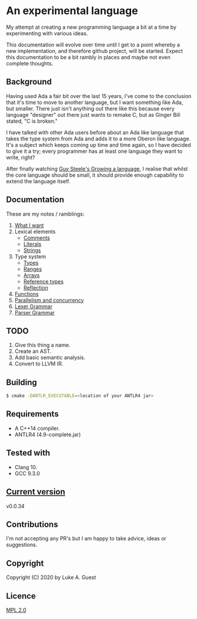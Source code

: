# An experimental language

My attempt at creating a new programming language a bit at a time by experimenting with various ideas.

This documentation will evolve over time until I get to a point whereby a new implementation, and therefore github project, will be started. Expect this documentation to be a bit rambly in places and maybe not even complete thoughts.

## Background

Having used Ada a fair bit over the last 15 years, I've come to the conclusion that it's time to move to another language, but I want something like Ada, but smaller. There just isn't anything out there like this because every language "designer" out there just wants to remake C, but as Ginger Bill stated, "C is broken."

I have talked with other Ada users before about an Ada like language that takes the type system from Ada and adds it to a more Oberon like language. It's a subject which keeps coming up time and time again, so I have decided to give it a try; every programmer has at least one language they want to write, right?

After finally watching [Guy Steele's Growing a language](https://youtu.be/_ahvzDzKdB0), I realise that whilst the core language should be small, it should provide enough capability to extend the language itself.

## Documentation

These are my notes / ramblings:

1. [What I want](./docs/notes/what-i-want.md)
2. Lexical elements
   * [Comments](./docs/notes/lexical-elements/comments.md)
   * [Literals](./docs/notes/lexical-elements/literals.md)
   * [Strings](./docs/notes/lexical-elements/textual-data.md)
3. Type system
   * [Types](./docs/notes/type-system/types.md)
   * [Ranges](./docs/notes/type-system/ranges.md)
   * [Arrays](./docs/notes/type-system/arrays.md)
   * [Reference types](./docs/notes/type-system/reference-types.md)
   * [Reflection](./docs/notes/type-system/reflection.md)
4. [Functions](./docs/notes/functions.md)
5. [Parallelism and concurrency](/docs/notes/parallelism-concurrency.md)
6. [Lexer Grammar](./src/ExperimentalLexer.g4)
7. [Parser Grammar](./src/ExperimentalParser.g4)

## TODO

1. Give this thing a name.
2. Create an AST.
3. Add basic semantic analysis.
4. Convert to LLVM IR.

## Building

```bash
$ cmake -DANTLR_EXECUTABLE=<location of your ANTLR4 jar>
```

## Requirements

* A C++14 compiler.
* ANTLR4 (4.9-complete.jar)

## Tested with

* Clang 10.
* GCC 9.3.0

## [Current version](http://www.semver.org)

v0.0.34

## Contributions

I'm not accepting any PR's but I am happy to take advice, ideas or suggestions.

## Copyright

Copyright (C) 2020 by Luke A. Guest

## Licence

[MPL 2.0](./LICENCE.txt)
